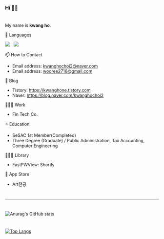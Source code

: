 ### Hi 👋😃
#
 My name is **kwang ho**.

🦊 Languages 

<img src="https://img.shields.io/badge/ Swift -F05138?style=flat-square&logo=Swift&logoColor=white"/>&nbsp;&nbsp; <img src="https://img.shields.io/badge/ Objective_C -7FADF2?style=flat-square&logo=C&logoColor=white"/>

📫 How to Contact
+ Email address: <kwanghochoi2@naver.com>
+ Email address: <wooree2716@gmail.com>

🐡 Blog
+ Tistory: https://kwanghone.tistory.com
+ Naver: https://blog.naver.com/kwanghochoi2

🧑🏻‍💻 Work
+ Fin Tech Co.

⭐ Education
+ SeSAC 1st Member(Completed)
+ Three Degree (Graduate) / Public Administration, Tax Accounting, Computer Engineering

👨🏻‍✈️ Library 
+ FastPWView: Shortly

🍎 App Store
+ Art전공

#
***
#
![Anurag's GitHub stats](https://github-readme-stats.vercel.app/api?username=Lautner-kwangho&show_icons=true&theme=great-gatsby&align=center)
#
[![Top Langs](https://github-readme-stats.vercel.app/api/top-langs/?username=Lautner-kwangho&layout=compact)](https://github.com/Lautner-kwangho/github-readme-stats)
#
<!--
**Lautner-kwangho/Lautner-kwangho** is a ✨ _special_ ✨ repository because its `README.md` (this file) appears on your GitHub profile.

Here are some ideas to get you started:

- 🔭 I’m currently working on ...
- 🌱 I’m currently learning ...
- 👯 I’m looking to collaborate on ...
- 🤔 I’m looking for help with ...
- 💬 Ask me about ...
- 📫 How to reach me: ...
- 😄 Pronouns: ...
- ⚡ Fun fact: ...
-->
